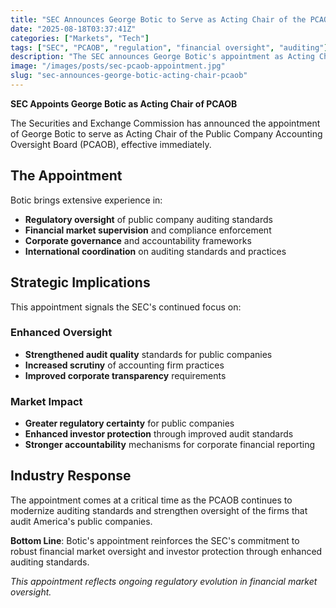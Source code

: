 ```yaml
---
title: "SEC Announces George Botic to Serve as Acting Chair of the PCAOB"
date: "2025-08-18T03:37:41Z"
categories: ["Markets", "Tech"]
tags: ["SEC", "PCAOB", "regulation", "financial oversight", "auditing"]
description: "The SEC announces George Botic's appointment as Acting Chair of the Public Company Accounting Oversight Board, signaling continued regulatory focus on corporate financial oversight."
image: "/images/posts/sec-pcaob-appointment.jpg"
slug: "sec-announces-george-botic-acting-chair-pcaob"
---
```


**SEC Appoints George Botic as Acting Chair of PCAOB**

The Securities and Exchange Commission has announced the appointment of George Botic to serve as Acting Chair of the Public Company Accounting Oversight Board (PCAOB), effective immediately.

## The Appointment

Botic brings extensive experience in:

- **Regulatory oversight** of public company auditing standards
- **Financial market supervision** and compliance enforcement
- **Corporate governance** and accountability frameworks
- **International coordination** on auditing standards and practices

## Strategic Implications

This appointment signals the SEC's continued focus on:

### Enhanced Oversight
- **Strengthened audit quality** standards for public companies
- **Increased scrutiny** of accounting firm practices
- **Improved corporate transparency** requirements

### Market Impact
- **Greater regulatory certainty** for public companies
- **Enhanced investor protection** through improved audit standards
- **Stronger accountability** mechanisms for corporate financial reporting

## Industry Response

The appointment comes at a critical time as the PCAOB continues to modernize auditing standards and strengthen oversight of the firms that audit America's public companies.

**Bottom Line**: Botic's appointment reinforces the SEC's commitment to robust financial market oversight and investor protection through enhanced auditing standards.

*This appointment reflects ongoing regulatory evolution in financial market oversight.*